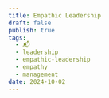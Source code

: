 ```yaml
---
title: Empathic Leadership
draft: false
publish: true
tags:
  - 📬
  - leadership
  - empathic-leadership
  - empathy
  - management
date: 2024-10-02
---
```

